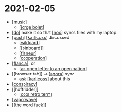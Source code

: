 # 2021-02-05

- [[music]]
  - [[jorge bolet]]
- [[do]] make it so that [[nox]] syncs files with my laptop.
- [[push]] [[karlicoss]] discussed
  - [[wildcard]]
  - [[pinboard]]
  - [[flaneur]]
  - [[cooperation]]
- [[flancia]], or
  - [[an open letter to an open nation]]
- [[browser tab]] -> [[agora]] sync
  - ask [[karlicoss]] about this
- [[conspiracy]]
- [[hoffridder]]
  - [[cool retro term]]
- [[vaporwave]]
- [[the word fuck]]

[//begin]: # "Autogenerated link references for markdown compatibility"
[music]: ../music "Music"
[jorge bolet]: ../jorge-bolet "Jorge Bolet"
[do]: ../do "Do"
[nox]: ../nox "Nox"
[push]: ../push "Push"
[karlicoss]: ../karlicoss "Karlicoss"
[wildcard]: ../wildcard "Wildcard"
[flaneur]: ../flaneur "Flaneur"
[cooperation]: ../cooperation "Cooperation"
[flancia]: ../flancia "Flancia"
[an open letter to an open nation]: ../an-open-letter-to-an-open-nation "An Open Letter to an Open Nation"
[agora]: ../agora "Agora"
[conspiracy]: ../conspiracy "Conspiracy"
[cool retro term]: ../cool-retro-term "Cool Retro Term"
[vaporwave]: ../vaporwave "Vaporwave"
[//end]: # "Autogenerated link references"